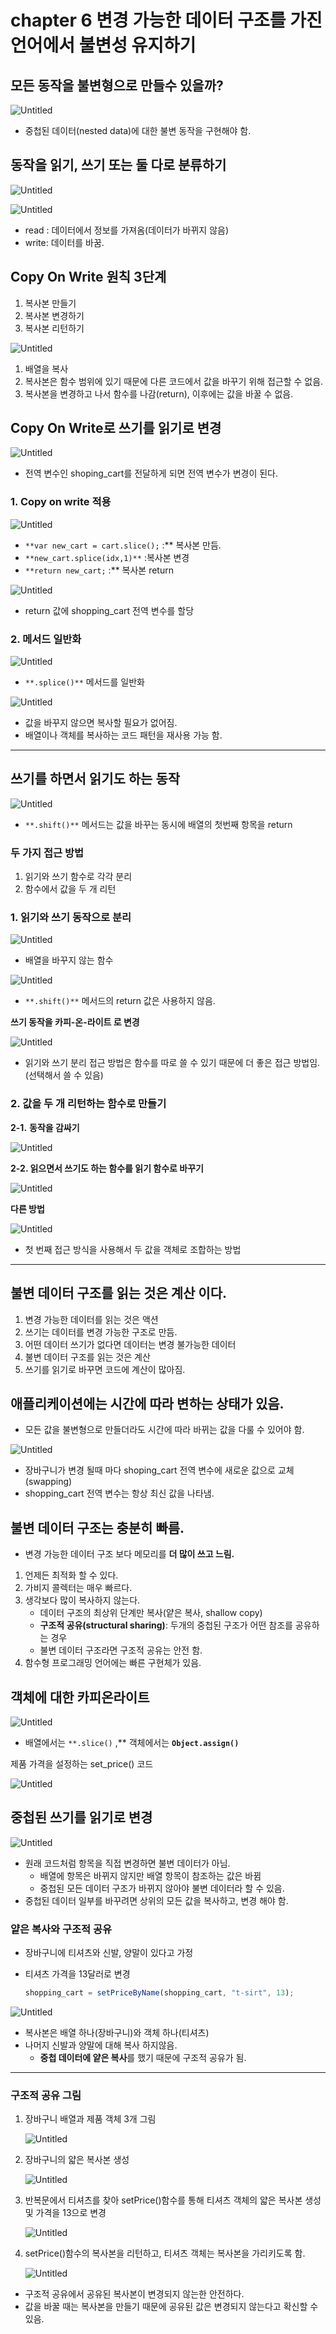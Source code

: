 # chapter 6 변경 가능한 데이터 구조를 가진 언어에서 불변성 유지하기

## 모든 동작을 불변형으로 만들수 있을까?

![Untitled](images/25.png)

- 중첩된 데이터(nested data)에 대한 불변 동작을 구현해야 함.

## 동작을 읽기, 쓰기 또는 둘 다로 분류하기

![Untitled](images/1.png)

![Untitled](images/2.png)

- read : 데이터에서 정보를 가져옴(데이터가 바뀌지 않음)
- write: 데이터를 바꿈.

## Copy On Write 원칙 3단계

1.  복사본 만들기
2. 복사본 변경하기
3. 복사본 리턴하기

![Untitled](images/3.png)

1. 배열을 복사
2. 복사본은 함수 범위에 있기 때문에 다른 코드에서 값을 바꾸기 위해 접근할 수 없음.
3. 복사본을 변경하고 나서 함수를 나감(return), 이후에는 값을 바꿀 수 없음.

## Copy On Write로 쓰기를 읽기로 변경

![Untitled](images/4.png)

- 전역 변수인 shoping_cart를 전달하게 되면 전역 변수가 변경이 된다.

### 1. Copy on write 적용

![Untitled](images/5.png)

- `**var new_cart = cart.slice();` :** 복사본 만듬.
- `**new_cart.splice(idx,1)**` :복사본 변경
- `**return new_cart;` :** 복사본 return

![Untitled](images/6.png)

- return 값에 shopping_cart 전역 변수를 할당

### 2. 메서드 일반화

![Untitled](images/7.png)

- `**.splice()**` 메서드를 일반화

![Untitled](images/8.png)

- 값을 바꾸지 않으면 복사할 필요가 없어짐.
- 배열이나 객체를 복사하는 코드 패턴을 재사용 가능 함.

---

## 쓰기를 하면서 읽기도 하는 동작

![Untitled](images/9.png)

- `**.shift()**` 메서드는 값을 바꾸는 동시에 배열의 첫번째 항목을 return

### 두 가지 접근 방법

1. 읽기와 쓰기 함수로 각각 분리
2. 함수에서 값을 두 개 리턴

### 1. 읽기와 쓰기 동작으로 분리

![Untitled](images/10.png)

- 배열을 바꾸지 않는 함수

![Untitled](images/11.png)

- `**.shift()**` 메서드의 return 값은 사용하지 않음.

**쓰기 동작을 카피-온-라이트 로 변경**

![Untitled](images/12.png)

- 읽기와 쓰기 분리 접근 방법은 함수를 따로 쓸 수 있기 때문에 더 좋은 접근 방법임. (선택해서 쓸 수 있음)

### 2. 값을 두 개 리턴하는 함수로 만들기

**2-1.** **동작을 감싸기**

![Untitled](images/13.png)

**2-2. 읽으면서 쓰기도 하는 함수를 읽기 함수로 바꾸기**

![Untitled](images/14.png)

**다른 방법**

![Untitled](images/15.png)

- 첫 번째 접근 방식을 사용해서 두 값을 객체로 조합하는 방법

---

## 불변 데이터 구조를 읽는 것은 계산 이다.

1. 변경 가능한 데이터를 읽는 것은 액션
2. 쓰기는 데이터를 변경 가능한 구조로 만듬.
3. 어떤 데이터 쓰기가 없다면 데이터는 변경 불가능한 데이터
4. 불변 데이터 구조를 읽는 것은 계산
5. 쓰기를 읽기로 바꾸면 코드에 계산이 많아짐.

## 애플리케이션에는 시간에 따라 변하는 상태가 있음.

- 모든 값을 불변형으로 만들더라도 시간에 따라 바뀌는 값을 다룰 수 있어야 함.

![Untitled](images/16.png)

- 장바구니가 변경 될때 마다 shoping_cart 전역 변수에 새로운 값으로 교체 (swapping)
- shopping_cart 전역 변수는 항상 최신 값을 나타냄.

## 불변 데이터 구조는 충분히 빠름.

- 변경 가능한 데이터 구조 보다 메모리를 **더 많이 쓰고 느림.**

1. 언제든 최적화 할 수 있다.
2. 가비지 콜렉터는 매우 빠르다.
3. 생각보다 많이 복사하지 않는다.
    - 데이터 구조의 최상위 단계만 복사(얕은 복사, shallow copy)
    - **구조적 공유(structural sharing)**: 두개의 중첩된 구조가 어떤 참조를 공유하는 경우
    - 불변 데이터 구조라면 구조적 공유는 안전 함.
4. 함수형 프로그래밍 언어에는 빠른 구현체가 있음.

## 객체에 대한 카피온라이트

![Untitled](images/17.png)

- 배열에서는 `**.slice()` ,** 객체에서는 **`Object.assign()`**

제품 가격을 설정하는 set_price() 코드

![Untitled](images/18.png)

## 중첩된 쓰기를 읽기로 변경

![Untitled](images/19.png)

- 원래 코드처럼 항목을 직접 변경하면 불변 데이터가 아님.
    - 배열에 항목은 바뀌지 않지만 배열 항목이 참조하는 값은 바뀜
    - 중첩된 모든 데이터 구조가 바뀌지 않아야 불변 데이터라 할 수 있음.
- 중첩된 데이터 일부를 바꾸려면 상위의 모든 값을 복사하고, 변경 해야 함.

### 얕은 복사와 구조적 공유

- 장바구니에 티셔츠와 신발, 양말이 있다고 가정
- 티셔츠 가격을 13달러로 변경
  
    ```jsx
    shopping_cart = setPriceByName(shopping_cart, "t-sirt", 13);
    ```
    

![Untitled](images/20.png)

- 복사본은 배열 하나(장바구니)와 객체 하나(티셔츠)
- 나머지 신발과 양말에 대해 복사 하지않음.
    - **중첩 데이터에 얕은 복사**를 했기 때문에 구조적 공유가 됨.

---

### 구조적 공유 그림

1. 장바구니 배열과 제품 객체 3개 그림
   
    ![Untitled](images/21.png)
    
1. 장바구니의 얇은 복사본 생성
   
    ![Untitled](images/22.png)
    
2. 반복문에서 티셔츠를 찾아 setPrice()함수를 통해 티셔츠 객체의 얇은 복사본 생성 및 가격을 13으로 변경
   
    ![Untitled](images/23.png)
    
3. setPrice()함수의 복사본을 리턴하고, 티셔츠 객체는 복사본을 가리키도록 함.
   
    ![Untitled](images/24.png)
    

- 구조적 공유에서 공유된 복사본이 변경되지 않는한 안전하다.
- 값을 바꿀 때는 복사본을 만들기 때문에 공유된 값은 변경되지 않는다고 확신할 수 있음.